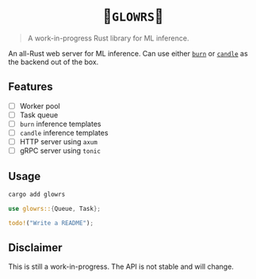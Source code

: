 <div align="center">

# 🚧`GLOWRS`🚧

</div>


> A work-in-progress Rust library for ML inference.

An all-Rust web server for ML inference. Can use either [`burn`](https://github.com/burn-rs/burn) or 
[`candle`](https://github.com/huggingface/candle) as the backend out of the box. 

## Features

- [ ] Worker pool
- [ ] Task queue
- [ ] `burn` inference templates
- [ ] `candle` inference templates
- [ ] HTTP server using `axum`
- [ ] gRPC server using `tonic`

## Usage

```bash
cargo add glowrs
```

```rust
use glowrs::{Queue, Task};

todo!("Write a README");
```

## Disclaimer

This is still a work-in-progress. The API is not stable and will change.